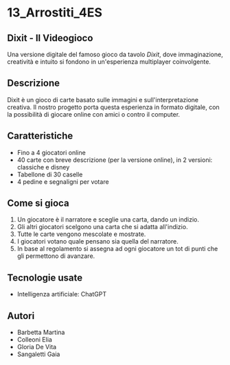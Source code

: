 # 13_Arrostiti_4ES

## Dixit - Il Videogioco
Una versione digitale del famoso gioco da tavolo *Dixit*, dove immaginazione, creatività e intuito si fondono in un'esperienza multiplayer coinvolgente.

## Descrizione
Dixit è un gioco di carte basato sulle immagini e sull'interpretazione creativa. Il nostro progetto porta questa esperienza in formato digitale, con la possibilità di giocare online con amici o contro il computer.

## Caratteristiche
* Fino a 4 giocatori online
* 40 carte con breve descrizione (per la versione online), in 2 versioni: classiche e disney
* Tabellone di 30 caselle
* 4 pedine e segnaligni per votare

## Come si gioca
1. Un giocatore è il narratore e sceglie una carta, dando un indizio.
2. Gli altri giocatori scelgono una carta che si adatta all'indizio.
3. Tutte le carte vengono mescolate e mostrate.
4. I giocatori votano quale pensano sia quella del narratore.
5. In base al regolamento si assegna ad ogni giocatore un tot di punti che gli permettono di avanzare.

## Tecnologie usate
* Intelligenza artificiale: ChatGPT

## Autori
* Barbetta Martina
* Colleoni Elia
* Gloria De Vita
* Sangaletti Gaia

